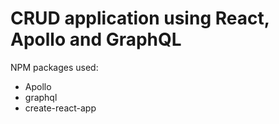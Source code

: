 # CRUD application using React, Apollo and GraphQL

NPM packages used:

- Apollo
- graphql
- create-react-app
